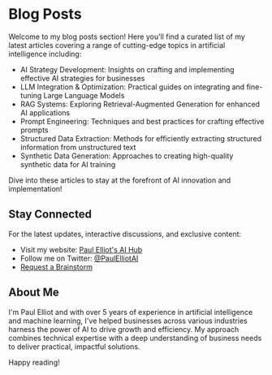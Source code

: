 # Blog Posts

Welcome to my blog posts section! Here you'll find a curated list of my latest articles covering a range of cutting-edge topics in artificial intelligence including:

- AI Strategy Development: Insights on crafting and implementing effective AI strategies for businesses
- LLM Integration & Optimization: Practical guides on integrating and fine-tuning Large Language Models
- RAG Systems: Exploring Retrieval-Augmented Generation for enhanced AI applications
- Prompt Engineering: Techniques and best practices for crafting effective prompts
- Structured Data Extraction: Methods for efficiently extracting structured information from unstructured text
- Synthetic Data Generation: Approaches to creating high-quality synthetic data for AI training

Dive into these articles to stay at the forefront of AI innovation and implementation!

## Stay Connected

For the latest updates, interactive discussions, and exclusive content:

- Visit my website: [Paul Elliot's AI Hub](https://paulelliot.podia.com/)
- Follow me on Twitter: [@PaulElliotAI](https://x.com/paulelliotco)
- [Request a Brainstorm](https://6a25k2eerv8.typeform.com/to/VamGm3b6)

## About Me

I'm Paul Elliot and with over 5 years of experience in artificial intelligence and machine learning, I've helped businesses across various industries harness the power of AI to drive growth and efficiency. My approach combines technical expertise with a deep understanding of business needs to deliver practical, impactful solutions.

Happy reading!
